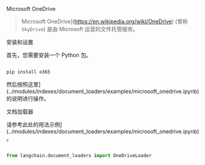 Microsoft OneDrive



>Microsoft OneDrive](https://en.wikipedia.org/wiki/OneDrive) (曾称 `SkyDrive`) 是由 Microsoft 运营的文件托管服务。



安装和设置



首先，您需要安装一个 Python 包。



```bash

pip install o365

```



然后按照这里](../modules/indexes/document_loaders/examples/microsoft_onedrive.ipynb)的说明进行操作。



文档加载器



请参考此处的用法示例](../modules/indexes/document_loaders/examples/microsoft_onedrive.ipynb)。





```python

from langchain.document_loaders import OneDriveLoader

```


